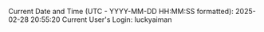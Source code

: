 Current Date and Time (UTC - YYYY-MM-DD HH:MM:SS formatted): 2025-02-28 20:55:20
Current User's Login: luckyaiman
